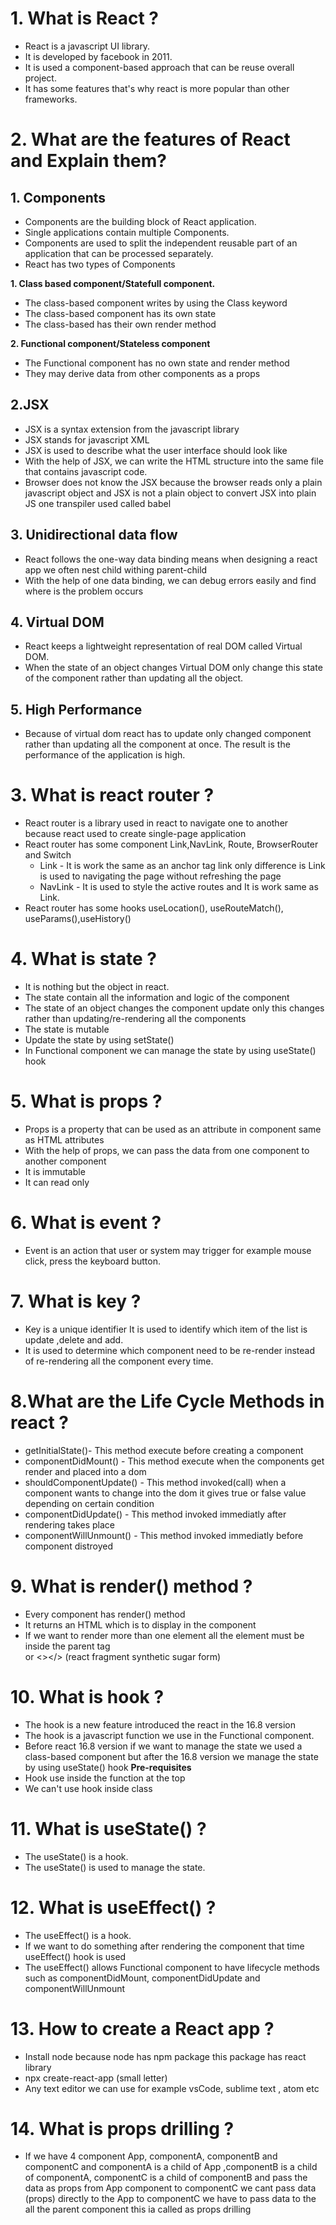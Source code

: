 # 1. What is React ?
- React is a javascript UI library.
- It is developed by facebook in 2011.
- It is used a component-based approach that can be reuse overall project.
- It has some features that's why react is more popular than other frameworks.

# 2. What are the features of React and Explain them?
## 1. Components
- Components are the building block of React application.
- Single applications contain multiple Components.
- Components are used to split the independent reusable part of an application that can be processed separately.
- React has two types of Components

**1. Class based component/Statefull component.**
- The class-based component writes by using the Class keyword
- The class-based component has its own state
- The class-based has their own render method

**2. Functional component/Stateless component**
- The Functional component has no own state and render method  
- They may derive data from other components as a props 

## 2.JSX
- JSX is a syntax extension from the javascript library
- JSX stands for javascript XML
- JSX is used to describe what the user interface should look like
- With the help of JSX, we can write the HTML structure into the same file that contains javascript code.
- Browser does not know the JSX because the browser reads only a plain javascript object and JSX is not a plain object to convert JSX into plain JS one transpiler used called babel

## 3. Unidirectional data flow
- React follows the one-way data binding means when designing a react app we often nest child withing parent-child
- With the help of one data binding, we can debug errors easily and find where is the problem occurs 

## 4. Virtual DOM
- React keeps a lightweight representation of real DOM called Virtual DOM.
- When the state of an object changes Virtual DOM only change this state of the component rather than updating all the object.

## 5. High Performance
- Because of virtual dom react has to update only changed component rather than updating all the component at once. The result is the performance of the application is high.


# 3. What is react router ?
- React router is a library used in react to navigate one to another because react used to create single-page application
- React router has some component Link,NavLink, Route, BrowserRouter and Switch
    - Link - It is work the same as an anchor tag link only difference is Link is used to navigating the page without refreshing the page
    - NavLink - It is used to style the active routes and It is work same as Link.
- React router has some hooks useLocation(), useRouteMatch(), useParams(),useHistory()

# 4. What is state ?
- It is nothing but the object in react.
- The state contain all the information and logic of the component
- The state of an object changes the component update only this changes rather than updating/re-rendering all the components
- The state is mutable
- Update the state by using setState()
- In Functional component we can manage the state by using useState() hook

# 5. What is props ?
- Props is a property that can be used as an attribute in component same as HTML attributes
- With the help of props, we can pass the data from one component to another component
- It is immutable
- It can read only

# 6. What is event ?
-  Event is an action that user or system may trigger for example mouse click, press the keyboard button.

# 7. What is key ?
- Key is a unique identifier It is used to identify which item of the list is update ,delete and add.
- It is used to determine which component need to be re-render instead of re-rendering all the component every time. 

# 8.What are the Life Cycle Methods in react ?
- getInitialState()- This method execute before creating a component
- componentDidMount() - This method execute when the components get render and placed into a dom
- shouldComponentUpdate() - This method invoked(call) when a component wants to change into the dom it gives true or false value depending on certain condition
- componentDidUpdate() - This method invoked immediatly after rendering takes place
- componentWillUnmount() - This method invoked immediatly before component distroyed  

# 9. What is render() method ?
- Every component has render() method
- It returns an HTML which is to display in the component
- If we want to render more than one element all the element must be inside the parent tag <div></div> or <></> (react fragment synthetic sugar form)

# 10. What is hook ?
- The hook is a new feature introduced the react in the 16.8 version
- The hook is a javascript function we use in the Functional component.
- Before react 16.8 version if we want to manage the state we used a class-based component but after the 16.8 version we manage the state by using 
useState() hook
**Pre-requisites**
- Hook use inside the function at the top
- We can't use hook inside class

# 11. What is useState() ?
- The useState() is a hook.
- The useState() is used to manage the state.

# 12. What is useEffect() ?
- The useEffect() is a hook.
- If we want to do something after rendering the component that time useEffect() hook is used
- The useEffect() allows Functional component to have lifecycle methods such as componentDidMount, componentDidUpdate and componentWillUnmount

# 13. How to create a React app ?
- Install node because node has npm package this package has react library
- npx create-react-app <appname>(small letter)
- Any text editor we can use for example vsCode, sublime text , atom etc
    
# 14. What is props drilling ?
  - If we have 4 component App, componentA, componentB and  componentC and 
     componentA is a child of App 
    ,componentB is a child of componentA,
    componentC is a child of componentB and pass the data as props from App component to componentC we cant pass data (props) directly to the  App
    to componentC we have to pass data to the all the parent component this ia called as props drilling
    
    
    

